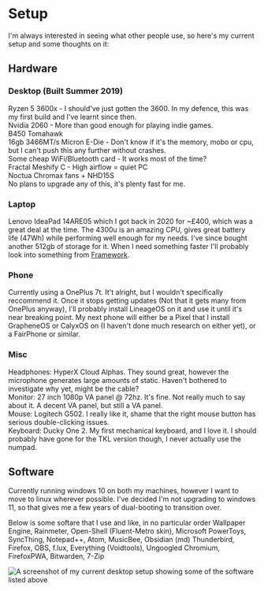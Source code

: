 # Setup

I'm always interested in seeing what other people use, so here's my current setup and some thoughts on it:

## Hardware

### Desktop (Built Summer 2019)
Ryzen 5 3600x - I should've just gotten the 3600. In my defence, this was my first build and I've learnt since then.  
Nvidia 2060 - More than good enough for playing indie games.  
B450 Tomahawk  
16gb 3466MT/s Micron E-Die - Don't know if it's the memory, mobo or cpu, but I can't push this any further without crashes.  
Some cheap WiFi/Bluetooth card - It works most of the time?  
Fractal Meshify C - High airflow = quiet PC  
Noctua Chromax fans + NHD15S  
No plans to upgrade any of this, it's plenty fast for me.  

### Laptop
Lenovo IdeaPad 14ARE05 which I got back in 2020 for ~£400, which was a great deal at the time. The 4300u is an amazing CPU, gives great battery life (47Wh) while performing well enough for my needs. I've since bought another 512gb of storage for it. When I need something faster I'll probably look into something from [Framework](https://frame.work).  

### Phone
Currently using a OnePlus 7t. It't alright, but I wouldn't specifically reccommend it. Once it stops getting updates (Not that it gets many from OnePlus anyway), I'll probably install LineageOS on it and use it until it's near breaking point. My next phone will either be a Pixel that I install GrapheneOS or CalyxOS on (I haven't done much research on either yet), or a FairPhone or similar.  

### Misc
Headphones: HyperX Cloud Alphas. They sound great, however the microphone generates large amounts of static. Haven't bothered to investigate why yet, might be the cable?  
Monitor: 27 inch 1080p VA panel @ 72hz. It's fine. Not really much to say about it. A decent VA panel, but still a VA panel.  
Mouse: Logitech G502. I really like it, shame that the right mouse button has serious double-clicking issues.  
Keyboard: Ducky One 2. My first mechanical keyboard, and I love it. I should probably have gone for the TKL version though, I never actually use the numpad.  

## Software
Currently running windows 10 on both my machines, however I want to move to linux wherever possible. I've decided I'm not upgrading to windows 11, so that gives me a few years of dual-booting to transition over.  

Below is some softare that I use and like, in no particular order
Wallpaper Engine, Rainmeter, Open-Shell (Fluent-Metro skin), Microsoft PowerToys, SyncThing, Notepad++, Atom, MusicBee, Obsidian (md) Thunderbird, Firefox, OBS, f.lux, Everything (Voidtools), Ungoogled Chromium, FirefoxPWA, Bitwarden, 7-Zip  

![A screenshot of my current desktop setup showing some of the software listed above](desktop-software-screenshot.png "My current desktop setup")

